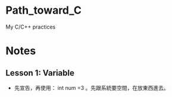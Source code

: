 # Path_toward_C
My C/C++ practices


# Notes
## Lesson 1: Variable
* 先宣告，再使用： int num =3 。先跟系統要空間，在放東西進去。
